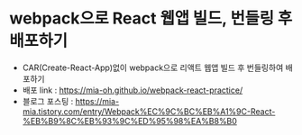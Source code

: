 # webpack으로 React 웹앱 빌드, 번들링 후 배포하기
- CAR(Create-React-App)없이 webpack으로 리액트 웹앱 빌드 후 번들링하여 배포하기
- 배포 link : https://mia-oh.github.io/webpack-react-practice/
- 블로그 포스팅 : https://mia-mia.tistory.com/entry/Webpack%EC%9C%BC%EB%A1%9C-React-%EB%B9%8C%EB%93%9C%ED%95%98%EA%B8%B0